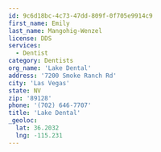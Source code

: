 ```yaml
---
id: 9c6d18bc-4c73-47dd-809f-0f705e9914c9
first_name: Emily
last_name: Mangohig-Wenzel
license: DDS
services:
  - Dentist
category: Dentists
org_name: 'Lake Dental'
address: '7200 Smoke Ranch Rd'
city: 'Las Vegas'
state: NV
zip: '89128'
phone: '(702) 646-7707'
title: 'Lake Dental'
_geoloc:
  lat: 36.2032
  lng: -115.231
---
```

